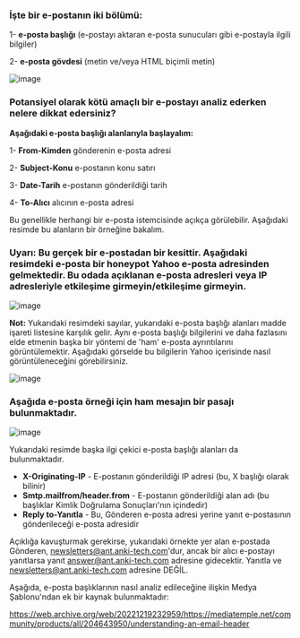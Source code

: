 ### İşte bir e-postanın iki bölümü:
1- **e-posta başlığı** (e-postayı aktaran e-posta sunucuları gibi e-postayla ilgili bilgiler)

2- **e-posta gövdesi** (metin ve/veya HTML biçimli metin)

![image](https://github.com/user-attachments/assets/a1b6858b-e15f-4d3d-9d04-016d95227698)


### Potansiyel olarak kötü amaçlı bir e-postayı analiz ederken nelere dikkat edersiniz?

**Aşağıdaki e-posta başlığı alanlarıyla başlayalım:**

1- **From-Kimden** gönderenin e-posta adresi

2- **Subject-Konu** e-postanın konu satırı

3- **Date-Tarih** e-postanın gönderildiği tarih

4- **To-Alıcı** alıcının e-posta adresi

 Bu genellikle herhangi bir e-posta istemcisinde açıkça görülebilir. Aşağıdaki resimde bu alanların bir örneğine bakalım.

 ### Uyarı: Bu gerçek bir e-postadan bir kesittir. Aşağıdaki resimdeki e-posta bir honeypot Yahoo e-posta adresinden gelmektedir. Bu odada açıklanan e-posta adresleri veya IP adresleriyle etkileşime girmeyin/etkileşime girmeyin.

![image](https://github.com/user-attachments/assets/7a611f2e-8e47-4336-8575-73ba5223810d)

**Not:** Yukarıdaki resimdeki sayılar, yukarıdaki e-posta başlığı alanları madde işareti listesine karşılık gelir. Aynı e-posta başlığı bilgilerini ve daha fazlasını elde etmenin başka bir yöntemi de 'ham' e-posta ayrıntılarını görüntülemektir.
Aşağıdaki görselde bu bilgilerin Yahoo içerisinde nasıl görüntüleneceğini görebilirsiniz.

![image](https://github.com/user-attachments/assets/29d3a32f-72e5-4fbc-8f83-6167f6fccf67)

### Aşağıda e-posta örneği için ham mesajın bir pasajı bulunmaktadır.

![image](https://github.com/user-attachments/assets/40a7cb3e-28b1-4288-a54a-76065cf77f97)

Yukarıdaki resimde başka ilgi çekici e-posta başlığı alanları da bulunmaktadır.

* **X-Originating-IP** - E-postanın gönderildiği IP adresi (bu, X başlığı olarak bilinir)
* **Smtp.mailfrom/header.from** - E-postanın gönderildiği alan adı (bu başlıklar Kimlik Doğrulama Sonuçları'nın içindedir)
* **Reply to-Yanıtla** - Bu, Gönderen e-posta adresi yerine yanıt e-postasının gönderileceği e-posta adresidir

Açıklığa kavuşturmak gerekirse, yukarıdaki örnekte yer alan e-postada Gönderen, newsletters@ant.anki-tech.com'dur, ancak bir alıcı e-postayı yanıtlarsa yanıt answer@ant.anki-tech.com adresine gidecektir. Yanıtla ve newsletters@ant.anki-tech.com adresine DEĞİL.

Aşağıda, e-posta başlıklarının nasıl analiz edileceğine ilişkin Medya Şablonu'ndan ek bir kaynak bulunmaktadır:

https://web.archive.org/web/20221219232959/https://mediatemple.net/community/products/all/204643950/understanding-an-email-header




